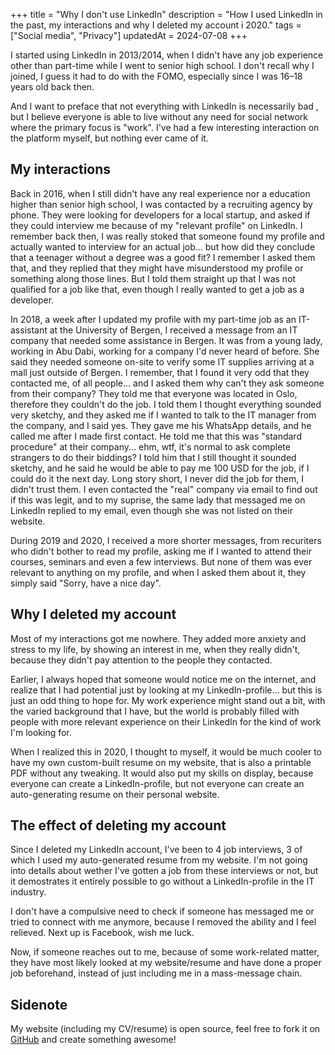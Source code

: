 +++
title = "Why I don't use LinkedIn"
description = "How I used LinkedIn in the past, my interactions and why I deleted my account i 2020."
tags = ["Social media", "Privacy"]
updatedAt = 2024-07-08
+++

I started using LinkedIn in 2013/2014, when I didn't have any job experience
other than part-time while I went to senior high school. I don't recall why I
joined, I guess it had to do with the FOMO, especially since I was 16–18 years
old back then.

And I want to preface that not everything with LinkedIn is necessarily bad , but
I believe everyone is able to live without any need for social network where the
primary focus is "work". I've had a few interesting interaction on the platform
myself, but nothing ever came of it.

## My interactions

Back in 2016, when I still didn't have any real experience nor a education
higher than senior high school, I was contacted by a recruiting agency by phone.
They were looking for developers for a local startup, and asked if they could
interview me because of my "relevant profile" on LinkedIn. I remember back then,
I was really stoked that someone found my profile and actually wanted to
interview for an actual job... but how did they conclude that a teenager without
a degree was a good fit? I remember I asked them that, and they replied that
they might have misunderstood my profile or something along those lines. But I
told them straight up that I was not qualified for a job like that, even though
I really wanted to get a job as a developer.

In 2018, a week after I updated my profile with my part-time job as an
IT-assistant at the University of Bergen, I received a message from an IT
company that needed some assistance in Bergen. It was from a young lady, working
in Abu Dabi, working for a company I'd never heard of before. She said they
needed someone on-site to verify some IT supplies arriving at a mall just
outside of Bergen. I remember, that I found it very odd that they contacted me,
of all people... and I asked them why can't they ask someone from their company?
They told me that everyone was located in Oslo, therefore they couldn't do the
job. I told them I thought everything sounded very sketchy, and they asked me if
I wanted to talk to the IT manager from the company, and I said yes. They gave
me his WhatsApp details, and he called me after I made first contact. He told me
that this was "standard procedure" at their company... ehm, wtf, it's normal to
ask complete strangers to do their biddings? I told him that I still thought it
sounded sketchy, and he said he would be able to pay me 100 USD for the job, if
I could do it the next day. Long story short, I never did the job for them, I
didn't trust them. I even contacted the "real" company via email to find out if
this was legit, and to my suprise, the same lady that messaged me on LinkedIn
replied to my email, even though she was not listed on their website.

During 2019 and 2020, I received a more shorter messages, from recuriters who
didn't bother to read my profile, asking me if I wanted to attend their courses,
seminars and even a few interviews. But none of them was ever relevant to
anything on my profile, and when I asked them about it, they simply said "Sorry,
have a nice day".

## Why I deleted my account

Most of my interactions got me nowhere. They added more anxiety and stress to my
life, by showing an interest in me, when they really didn't, because they didn't
pay attention to the people they contacted.

Earlier, I always hoped that someone would notice me on the internet, and
realize that I had potential just by looking at my LinkedIn-profile... but this
is just an odd thing to hope for. My work experience might stand out a bit, with
the varied background that I have, but the world is probably filled with people
with more relevant experience on their LinkedIn for the kind of work I'm looking
for.

When I realized this in 2020, I thought to myself, it would be much cooler to
have my own custom-built resume on my website, that is also a printable PDF
without any tweaking. It would also put my skills on display, because everyone
can create a LinkedIn-profile, but not everyone can create an auto-generating
resume on their personal website.

## The effect of deleting my account

Since I deleted my LinkedIn account, I've been to 4 job interviews, 3 of which I
used my auto-generated resume from my website. I'm not going into details about
wether I've gotten a job from these interviews or not, but it demostrates it
entirely possible to go without a LinkedIn-profile in the IT industry.

I don't have a compulsive need to check if someone has messaged me or tried to
connect with me anymore, because I removed the ability and I feel relieved. Next
up is Facebook, wish me luck.

Now, if someone reaches out to me, because of some work-related matter, they
have most likely looked at my website/resume and have done a proper job
beforehand, instead of just including me in a mass-message chain.

## Sidenote

My website (including my CV/resume) is open source, feel free to fork it on
[GitHub](https://github.com/timharek/timharek.no) and create something awesome!
